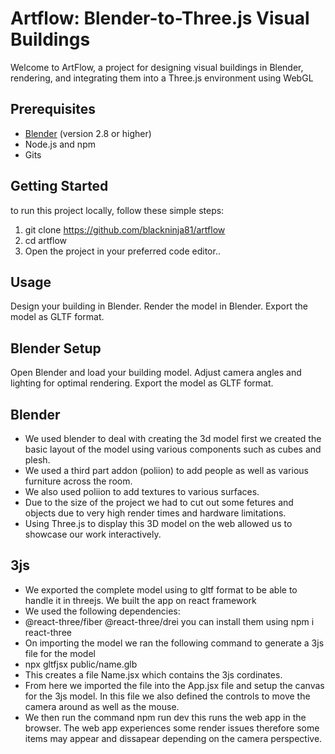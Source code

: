 
# Artflow: Blender-to-Three.js Visual Buildings

Welcome to ArtFlow, a project for designing visual buildings in Blender, rendering, and integrating them into a Three.js environment using WebGL

## Prerequisites

- [Blender](https://www.blender.org/) (version 2.8 or higher)
- Node.js and npm
- Gits

## Getting Started

to run this project locally, follow these simple steps:

1. git clone https://github.com/blackninja81/artflow
2. cd artflow
3. Open the project in your preferred code editor..

## Usage

Design your building in Blender.
Render the model in Blender.
Export the model as GLTF format.


## Blender Setup
 Open Blender and load your building model.
 Adjust camera angles and lighting for optimal rendering.
 Export the model as GLTF format.

 ## Blender
 - We used blender to deal with creating the 3d model first we created the basic layout of the model using various components such as cubes and plesh. 
 - We used a third part addon (poliion) to add people as well as various furniture across the room. 
 - We also used poliion to add textures to various surfaces.
 - Due to the size of the project we had to cut out some fetures and objects due to very high render times and hardware limitations. 
 - Using Three.js to display this 3D model on the web allowed us to showcase our work interactively. 

 ## 3js
 - We exported the complete model using to gltf format to be able to handle it in threejs. We built the app on react framework
 - We used the following dependencies: 
 - @react-three/fiber @react-three/drei you can install them using npm i  react-three
 - On importing the model we ran the following command to generate a 3js file for the model 
 - npx gltfjsx public/name.glb                                                            
 - This creates a file Name.jsx which contains the 3js cordinates. 
 - From here we imported the file into the App.jsx file and setup the canvas for the 3js model. In this file we also defined 
 the controls to move the camera around as well as the mouse.
- We then run the command npm run dev this runs the web app in the browser. The web app experiences some render issues 
 therefore some items may appear and dissapear depending on the camera perspective.

